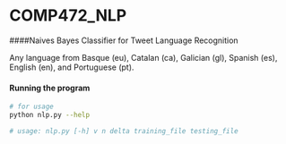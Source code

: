 # COMP472_NLP

####Naives Bayes Classifier for Tweet Language Recognition

Any language from Basque (eu), Catalan (ca), Galician (gl), Spanish (es), English (en), and Portuguese (pt).


#### Running the program
```sh
# for usage
python nlp.py --help

# usage: nlp.py [-h] v n delta training_file testing_file

```